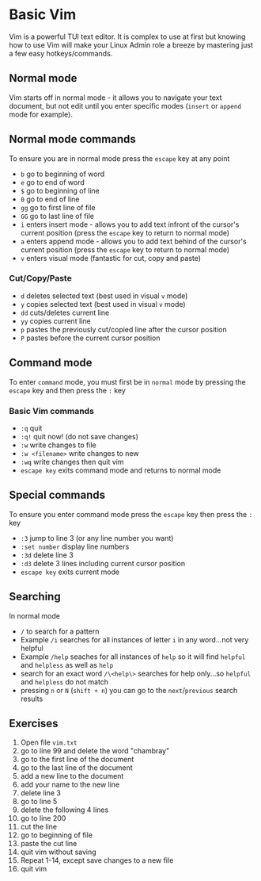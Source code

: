 # Basic Vim

Vim is a powerful TUI text editor.  It is complex to use at first but knowing how to use Vim will make your Linux Admin role a breeze by mastering just a few easy hotkeys/commands.

## Normal mode
Vim starts off in normal mode - it allows you to navigate your text document, but not edit until you enter specific modes (```insert``` or ```append``` mode for example).

## Normal mode commands
To ensure you are in normal mode press the ```escape``` key at any point

- ```b``` go to beginning of word
- ```e``` go to end of word
- ```$``` go to beginning of line
- ```0``` go to end of line
- ```gg``` go to first line of file
- ```GG``` go to last line of file
- ```i``` enters insert mode - allows you to add text infront of the cursor's current position (press the ```escape``` key to return to normal mode)
- ```a``` enters append mode - allows you to add text behind of the cursor's current position (press the ```escape``` key to return to normal mode)
- ```v``` enters visual mode (fantastic for cut, copy and paste)

### Cut/Copy/Paste
- ```d``` deletes selected text (best used in visual ```v``` mode)
- ```y``` copies selected text (best used in visual ```v``` mode)
- ```dd``` cuts/deletes current line
- ```yy``` copies current line
- ```p``` pastes the previously cut/copied line after the cursor position
- ```P``` pastes before the current cursor position

## Command mode
To enter ```command``` mode, you must first be in ```normal``` mode by pressing the ```escape``` key and then press the ```:``` key

### Basic Vim commands
- ```:q``` quit
- ```:q!``` quit now! (do not save changes)
- ```:w``` write changes to file
- ```:w <filename>``` write changes to new <filename>
- ```:wq``` write changes then quit vim
- ```escape key``` exits command mode and returns to normal  mode


## Special commands
To ensure you enter command mode press the ```escape``` key then press the ```:``` key

- ```:3``` jump to line 3 (or any line number you want)
- ```:set number``` display line numbers
- ```:3d``` delete line 3
- ```:d3``` delete 3 lines including current cursor position
- ```escape key``` exits current mode

## Searching
In normal mode
- ```/``` to search for a pattern
- Example ```/i``` searches for all instances of letter ```i``` in any word...not very helpful
- Example ```/help``` seaches for all instances of ```help``` so it will find ```helpful``` and ```helpless``` as well as ```help```
- search for an exact word ```/\<help\>``` searches for help only...so ```helpful``` and ```helpless``` do not match
- pressing ```n``` or ```N``` (```shift + n```) you can go to the ```next```/```previous``` search results

## Exercises

1. Open file ```vim.txt```
2. go to line 99 and delete the word "chambray"
3. go to the first line of the document
4. go to the last line of the document
5. add a new line to the document
6. add your name to the new line
7. delete line 3
8. go to line 5
9. delete the following 4 lines
10. go to line 200
11. cut the line
12. go to beginning of file
13. paste the cut line
14. quit vim without saving
15. Repeat 1-14, except save changes to a new file
16. quit vim